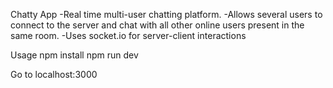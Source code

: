 Chatty App
  -Real time multi-user chatting platform.
  -Allows several users to connect to the server and chat with all other online users present in the same room.
  -Uses socket.io for server-client interactions

Usage
npm install
npm run dev

Go to localhost:3000
